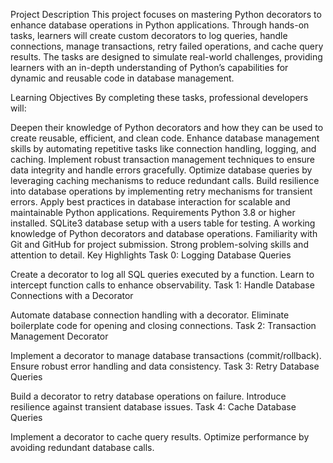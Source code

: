 Project Description
This project focuses on mastering Python decorators to enhance database operations in Python applications. Through hands-on tasks, learners will create custom decorators to log queries, handle connections, manage transactions, retry failed operations, and cache query results. The tasks are designed to simulate real-world challenges, providing learners with an in-depth understanding of Python’s capabilities for dynamic and reusable code in database management.

Learning Objectives
By completing these tasks, professional developers will:

Deepen their knowledge of Python decorators and how they can be used to create reusable, efficient, and clean code.
Enhance database management skills by automating repetitive tasks like connection handling, logging, and caching.
Implement robust transaction management techniques to ensure data integrity and handle errors gracefully.
Optimize database queries by leveraging caching mechanisms to reduce redundant calls.
Build resilience into database operations by implementing retry mechanisms for transient errors.
Apply best practices in database interaction for scalable and maintainable Python applications.
Requirements
Python 3.8 or higher installed.
SQLite3 database setup with a users table for testing.
A working knowledge of Python decorators and database operations.
Familiarity with Git and GitHub for project submission.
Strong problem-solving skills and attention to detail.
Key Highlights
Task 0: Logging Database Queries

Create a decorator to log all SQL queries executed by a function.
Learn to intercept function calls to enhance observability.
Task 1: Handle Database Connections with a Decorator

Automate database connection handling with a decorator.
Eliminate boilerplate code for opening and closing connections.
Task 2: Transaction Management Decorator

Implement a decorator to manage database transactions (commit/rollback).
Ensure robust error handling and data consistency.
Task 3: Retry Database Queries

Build a decorator to retry database operations on failure.
Introduce resilience against transient database issues.
Task 4: Cache Database Queries

Implement a decorator to cache query results.
Optimize performance by avoiding redundant database calls.